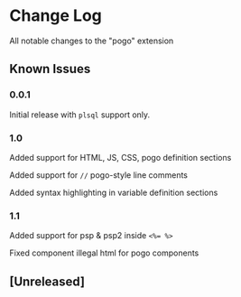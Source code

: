 # Change Log
All notable changes to the "pogo" extension

## Known Issues

### 0.0.1

Initial release with `plsql` support only.

### 1.0

Added support for HTML, JS, CSS, pogo definition sections

Added support for `//` pogo-style line comments

Added syntax highlighting in variable definition sections


### 1.1

Added support for psp & psp2 inside `<%= %>`

Fixed component illegal html for pogo components

## [Unreleased]

